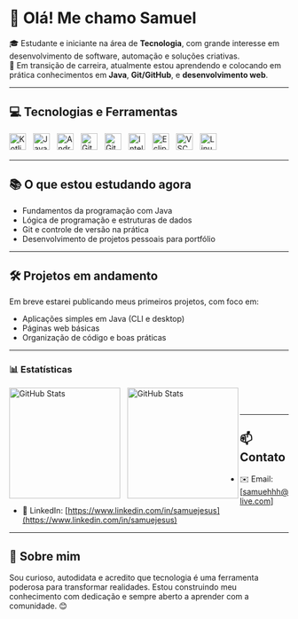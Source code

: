 # 👋 Olá! Me chamo Samuel

🎓 Estudante e iniciante na área de **Tecnologia**, com grande interesse em desenvolvimento de software, automação e soluções criativas.  
🚀 Em transição de carreira, atualmente estou aprendendo e colocando em prática conhecimentos em **Java**, **Git/GitHub**, e **desenvolvimento web**.

---

## 💻 Tecnologias e Ferramentas

<!-- Tecnologias que uso/estudo -->
<img 
    align="left" 
    alt="Kotlin" 
    title="Kotlin"
    width="30px" 
    style="padding-right: 10px;" 
    src="https://cdn.jsdelivr.net/gh/devicons/devicon@latest/icons/kotlin/kotlin-original.svg" 
/>
<img 
    align="left" 
    alt="Java" 
    title="Java"
    width="30px" 
    style="padding-right: 10px;" 
    src="https://cdn.jsdelivr.net/gh/devicons/devicon@latest/icons/java/java-original.svg" 
/>
<img 
    align="left" 
    alt="Android Studio" 
    title="Android Studio"
    width="30px" 
    style="padding-right: 10px;" 
    src="https://cdn.jsdelivr.net/gh/devicons/devicon@latest/icons/androidstudio/androidstudio-original.svg" 
/>
<img 
    align="left" 
    alt="Git" 
    title="Git"
    width="30px" 
    style="padding-right: 10px;" 
    src="https://cdn.jsdelivr.net/gh/devicons/devicon@latest/icons/git/git-original.svg" 
/>
<img 
    align="left" 
    alt="GitHub" 
    title="GitHub"
    width="30px" 
    style="padding-right: 10px;" 
    src="https://cdn.jsdelivr.net/gh/devicons/devicon@latest/icons/github/github-original.svg" 
/>
<img 
    align="left" 
    alt="IntelliJ" 
    title="IntelliJ IDEA"
    width="30px" 
    style="padding-right: 10px;" 
    src="https://cdn.jsdelivr.net/gh/devicons/devicon@latest/icons/intellij/intellij-original.svg" 
/>
<img 
    align="left" 
    alt="Eclipse" 
    title="Eclipse"
    width="30px" 
    style="padding-right: 10px;" 
    src="https://cdn.jsdelivr.net/gh/devicons/devicon@latest/icons/eclipse/eclipse-original.svg" 
/>
<img 
    align="left" 
    alt="VSCode" 
    title="Visual Studio Code"
    width="30px" 
    style="padding-right: 10px;" 
    src="https://cdn.jsdelivr.net/gh/devicons/devicon@latest/icons/vscode/vscode-original.svg" 
/>
<img 
    align="left" 
    alt="Linux" 
    title="Linux"
    width="30px" 
    style="padding-right: 10px;" 
    src="https://cdn.jsdelivr.net/gh/devicons/devicon@latest/icons/linux/linux-original.svg" 
/>
<br /><br />

---

## 📚 O que estou estudando agora

- Fundamentos da programação com Java
- Lógica de programação e estruturas de dados
- Git e controle de versão na prática
- Desenvolvimento de projetos pessoais para portfólio

---

## 🛠 Projetos em andamento

Em breve estarei publicando meus primeiros projetos, com foco em:
- Aplicações simples em Java (CLI e desktop)
- Páginas web básicas
- Organização de código e boas práticas

---
### 📊 Estatísticas

<p>
  <img 
    align="left" 
    alt="GitHub Stats" 
    height="200" 
    style="padding-right: 10px;" 
    src="https://github-readme-stats.vercel.app/api?username=samueldjesusshow_icons=true&theme=tokyonight&include_all_commits=true&locale=pt-br" 
  />

<img 
      align="left" 
      alt="GitHub Stats" 
      height="200" 
      src="https://github-readme-stats.vercel.app/api/top-langs/?username=samueldjesus&theme=tokyonight&layout=compact&custom_title=Tecnologias&langs_count=9" 
  />

</p>
<br /><br />

---

## 📫 Contato

- ✉️ Email: [samuehhh@live.com]
- 💼 LinkedIn: [https://www.linkedin.com/in/samuejesus](https://www.linkedin.com/in/samuejesus)

---

## 💬 Sobre mim

Sou curioso, autodidata e acredito que tecnologia é uma ferramenta poderosa para transformar realidades. Estou construindo meu conhecimento com dedicação e sempre aberto a aprender com a comunidade. 😊
